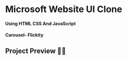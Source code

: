 # Microsoft Website UI Clone

#### Using HTML CSS And JavaScript

#### Carousel- Flickity

## Project Preview 👨‍💻
